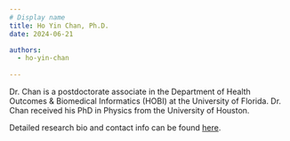 ```yaml
---
# Display name
title: Ho Yin Chan, Ph.D.
date: 2024-06-21

authors:
  - ho-yin-chan
  
---
```


Dr. Chan is a postdoctorate associate in the Department of Health Outcomes & Biomedical Informatics (HOBI) at the University of Florida. Dr. Chan received his PhD in Physics from the University of Houston. 

Detailed research bio and contact info can be found [here](https://hobi.med.ufl.edu/about/postdoctoral-associate/).
